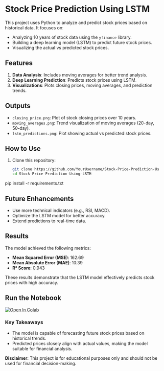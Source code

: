 # Stock Price Prediction Using LSTM

This project uses Python to analyze and predict stock prices based on historical data. It focuses on:
- Analyzing 10 years of stock data using the `yfinance` library.
- Building a deep learning model (LSTM) to predict future stock prices.
- Visualizing the actual vs predicted stock prices.

## Features
1. **Data Analysis**: Includes moving averages for better trend analysis.
2. **Deep Learning Prediction**: Predicts stock prices using LSTM.
3. **Visualizations**: Plots closing prices, moving averages, and prediction trends.

## Outputs
- `closing_price.png`: Plot of stock closing prices over 10 years.
- `moving_averages.png`: Trend visualization of moving averages (20-day, 50-day).
- `lstm_predictions.png`: Plot showing actual vs predicted stock prices.

## How to Use
1. Clone this repository:
   ```bash
   git clone https://github.com/YourUsername/Stock-Price-Prediction-Using-LSTM.git
   cd Stock-Price-Prediction-Using-LSTM
pip install -r requirements.txt

## Future Enhancements
- Use more technical indicators (e.g., RSI, MACD).
- Optimize the LSTM model for better accuracy.
- Extend predictions to real-time data.

## Results
The model achieved the following metrics:
- **Mean Squared Error (MSE)**: 162.69
- **Mean Absolute Error (MAE)**: 10.39
- **R² Score**: 0.943

These results demonstrate that the LSTM model effectively predicts stock prices with high accuracy.


## Run the Notebook
[![Open In Colab](https://colab.research.google.com/assets/colab-badge.svg)](https://colab.research.google.com/github/YourUsername/YourRepoName/blob/main/Untitled5.ipynb)


### Key Takeaways
- The model is capable of forecasting future stock prices based on historical trends.
- Predicted prices closely align with actual values, making the model suitable for financial analysis.



**Disclaimer**: This project is for educational purposes only and should not be used for financial decision-making.
